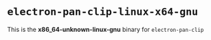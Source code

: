 # `electron-pan-clip-linux-x64-gnu`

This is the **x86_64-unknown-linux-gnu** binary for `electron-pan-clip`
